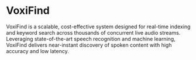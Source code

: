 # VoxiFind
VoxiFind is a scalable, cost-effective system designed for real-time indexing and keyword search across thousands of concurrent live audio streams. Leveraging state-of-the-art speech recognition and machine learning, VoxiFind delivers near-instant discovery of spoken content with high accuracy and low latency.
